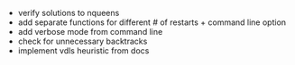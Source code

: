 * verify solutions to nqueens
* add separate functions for different # of restarts + command line option
* add verbose mode from command line
* check for unnecessary backtracks
* implement vdls heuristic from docs 




